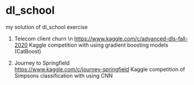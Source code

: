 # dl_school
my solution of dl_school exercise

1) Telecom client churn \n
  https://www.kaggle.com/c/advanced-dls-fall-2020
  Kaggle competition with using gradient boosting models (CatBoost)


2) Journey to Springfield  
  https://www.kaggle.com/c/journey-springfield
  Kaggle competition of Simpsons classification with using CNN
